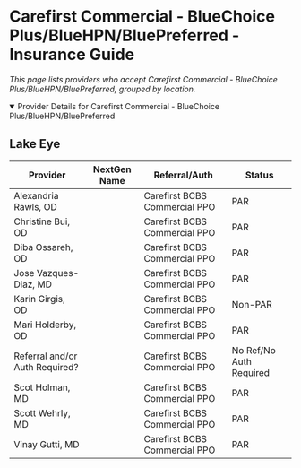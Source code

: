 # Carefirst Commercial - BlueChoice Plus/BlueHPN/BluePreferred - Insurance Guide

*This page lists providers who accept Carefirst Commercial - BlueChoice Plus/BlueHPN/BluePreferred, grouped by location.*

<details open><summary>Provider Details for Carefirst Commercial - BlueChoice Plus/BlueHPN/BluePreferred</summary>

## Lake Eye 

| Provider | NextGen Name | Referral/Auth | Status |
|----------|-------------|--------------|--------|
| Alexandria Rawls, OD |  | Carefirst BCBS Commercial PPO | PAR |
| Christine Bui, OD |  | Carefirst BCBS Commercial PPO | PAR |
| Diba Ossareh, OD |  | Carefirst BCBS Commercial PPO | PAR |
| Jose Vazques-Diaz, MD |  | Carefirst BCBS Commercial PPO | PAR |
| Karin Girgis, OD |  | Carefirst BCBS Commercial PPO | Non-PAR |
| Mari Holderby, OD |  | Carefirst BCBS Commercial PPO | PAR |
| Referral and/or Auth Required? |  | Carefirst BCBS Commercial PPO | No Ref/No Auth Required |
| Scot Holman, MD |  | Carefirst BCBS Commercial PPO | PAR |
| Scott Wehrly, MD |  | Carefirst BCBS Commercial PPO | PAR |
| Vinay Gutti, MD |  | Carefirst BCBS Commercial PPO | PAR |

</details>

